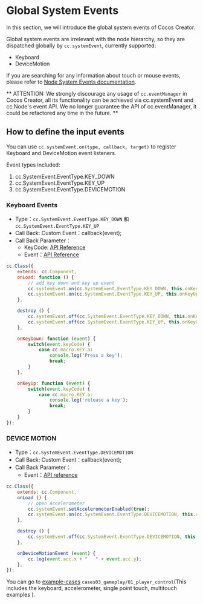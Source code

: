 # Global System Events

In this section, we will introduce the global system events of Cocos Creator.

Global system events are irrelevant with the node hierarchy, so they are dispatched globally by `cc.systemEvent`, currently supported:

- Keyboard
- DeviceMotion

If you are searching for any information about touch or mouse events, please refer to [Node System Events documentation](./internal-events.md).

** ATTENTION: We strongly discourage any usage of `cc.eventManager` in Cocos Creator, all its functionality can be achieved via
cc.systemEvent and cc.Node's event API. We no longer guarantee the API of cc.eventManager, it could be refactored any time in the future. **

## How to define the input events

You can use `cc.systemEvent.on(type, callback, target)` to register Keyboard and DeviceMotion event listeners.

Event types included:

1. cc.SystemEvent.EventType.KEY_DOWN
2. cc.SystemEvent.EventType.KEY_UP
3. cc.SystemEvent.EventType.DEVICEMOTION

### Keyboard Events

- Type：`cc.SystemEvent.EventType.KEY_DOWN` 和 `cc.SystemEvent.EventType.KEY_UP`
- Call Back: Custom Event：callback(event);
- Call Back Parameter：
    - KeyCode: [API Reference](http://cocos2d-x.org/docs/api-ref/creator/v1.5/enums/KEY.html)
    - Event：[API Reference](http://cocos2d-x.org/docs/api-ref/creator/v1.5/classes/Event.html)

```js
cc.Class({
    extends: cc.Component,
    onLoad: function () {
        // add key down and key up event
        cc.systemEvent.on(cc.SystemEvent.EventType.KEY_DOWN, this.onKeyDown, this);
        cc.systemEvent.on(cc.SystemEvent.EventType.KEY_UP, this.onKeyUp, this);
    },

    destroy () {
        cc.systemEvent.off(cc.SystemEvent.EventType.KEY_DOWN, this.onKeyDown, this);
        cc.systemEvent.off(cc.SystemEvent.EventType.KEY_UP, this.onKeyUp, this);
    },

    onKeyDown: function (event) {
        switch(event.keyCode) {
            case cc.macro.KEY.a:
                console.log('Press a key');
                break;
        }
    },

    onKeyUp: function (event) {
        switch(event.keyCode) {
            case cc.macro.KEY.a:
                console.log('release a key');
                break;
        }
    }
});
```

### DEVICE MOTION

- Type：`cc.SystemEvent.EventType.DEVICEMOTION`
- Call Back: Custom Event：callback(event);
- Call Back Parameter：
    - Event：[API reference](../../../api/en/classes/Event.html)

```js
cc.Class({
    extends: cc.Component,
    onLoad () {
        // open Accelerometer
        cc.systemEvent.setAccelerometerEnabled(true);
        cc.systemEvent.on(cc.SystemEvent.EventType.DEVICEMOTION, this.onDeviceMotionEvent, this);
    },

    destroy () {
        cc.systemEvent.off(cc.SystemEvent.EventType.DEVICEMOTION, this.onDeviceMotionEvent, this);
    },

    onDeviceMotionEvent (event) {
        cc.log(event.acc.x + "   " + event.acc.y);
    },
});
```

You can go to [example-cases](https://github.com/cocos-creator/example-cases) `cases03_gameplay/01_player_control`(This includes the keyboard, accelerometer, single point touch, multitouch examples
).
